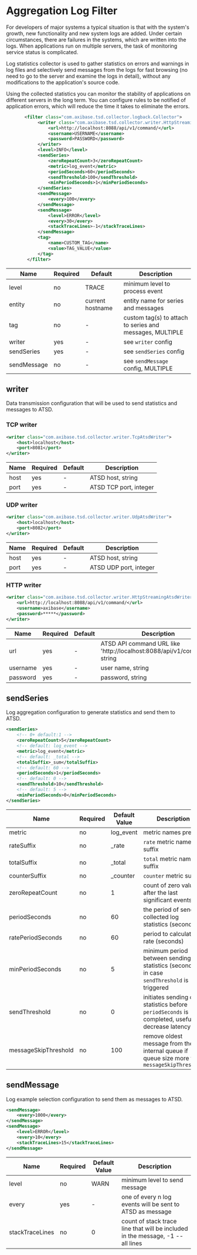 # Aggregation Log Filter

For developers of major systems a typical situation is that with the system's growth, new functionality and new system logs are added. Under certain circumstances, there are failures in the systems, which are written into the logs. When applications run on multiple servers, the task of monitoring service status is complicated.

Log statistics collector is used to gather statistics on errors and warnings in log files and selectively send messages from the logs for fast browsing (no need to go to the server and examine the logs in detail), without any modifications to the application's source code.

Using the collected statistics you can monitor the stability of applications on different servers in the long term. You can configure rules to be notified of application errors, which will reduce the time it takes to eliminate the errors.

```xml 
       <filter class="com.axibase.tsd.collector.logback.Collector">
            <writer class="com.axibase.tsd.collector.writer.HttpStreamingAtsdWriter">
                <url>http://localhost:8088/api/v1/command/</url>
                <username>USERNAME</username>
                <password>PASSWORD</password>
            </writer>
            <level>INFO</level>
            <sendSeries>
                <zeroRepeatCount>3</zeroRepeatCount>
                <metric>log_event</metric>
                <periodSeconds>60</periodSeconds>
                <sendThreshold>100</sendThreshold>
                <minPeriodSeconds>1</minPeriodSeconds>
            </sendSeries>
            <sendMessage>
                <every>100</every>
            </sendMessage>
            <sendMessage>
                <level>ERROR</level>
                <every>30</every>
                <stackTraceLines>-1</stackTraceLines>
            </sendMessage>
            <tag>
                <name>CUSTOM_TAG</name>
                <value>TAG_VALUE</value>
            </tag>
        </filter>
```

| Name | Required | Default | Description |
|---|---|---|---|
| level | no | TRACE | minimum level to process event |
| entity | no | current hostname | entity name for series and messages |
| tag | no | - | custom tag(s) to attach to series and messages, MULTIPLE |
| writer | yes | - | see `writer` config |
| sendSeries | yes | - | see `sendSeries` config |
| sendMessage | no | - | see `sendMessage` config, MULTIPLE |


## writer

Data transmission configuration that will be used to send statistics and messages to ATSD.

### TCP writer

```xml
<writer class="com.axibase.tsd.collector.writer.TcpAtsdWriter">
    <host>localhost</host>
    <port>8081</port>
</writer>
```

| Name | Required | Default | Description |
|---|---|---|---| 
| host | yes | - | ATSD host, string |
| port | yes | - | ATSD TCP port, integer |

### UDP writer

```xml
<writer class="com.axibase.tsd.collector.writer.UdpAtsdWriter">
    <host>localhost</host>
    <port>8082</port>
</writer>
```

| Name | Required | Default | Description |
|---|---|---|---|
| host | yes | - | ATSD host, string |
| port | yes | - | ATSD UDP port, integer |

### HTTP writer

```xml
<writer class="com.axibase.tsd.collector.writer.HttpStreamingAtsdWriter">
    <url>http://localhost:8088/api/v1/command/</url>
    <username>axibase</username>
    <password>*****</password>
</writer>
```

| Name | Required | Default | Description |
|---|---|---|---|
| url | yes | - | ATSD API command URL like 'http://localhost:8088/api/v1/command/', string |
| username | yes | - | user name, string |
| password | yes | - | password, string |


## sendSeries

Log aggregation configuration to generate statistics and send them to ATSD.

```xml
<sendSeries>
    <!-- 0+ default:1 -->
    <zeroRepeatCount>5</zeroRepeatCount>
    <!-- default: log_event -->
    <metric>log_event</metric>
    <!-- default: _total -->
    <totalSuffix>_sum</totalSuffix>
    <!-- default: 60 -->
    <periodSeconds>1</periodSeconds>
    <!-- default: 0 -->
    <sendThreshold>10</sendThreshold>
    <!-- default: 5 -->
    <minPeriodSeconds>0</minPeriodSeconds>
</sendSeries>
```

| Name | Required | Default Value | Description |
|---|---|---|---|
| metric | no | log_event  | metric names prefix  |
| rateSuffix | no | _rate  | `rate` metric name suffix  |
| totalSuffix | no | _total  | `total` metric name suffix  |
| counterSuffix | no | _counter  | `counter` metric suffix  |
| zeroRepeatCount | no | 1 | count of zero values after the last significant events |
| periodSeconds | no | 60 | the period of sending collected log statistics (seconds) |
| ratePeriodSeconds | no | 60 | period to calculate rate (seconds)|
| minPeriodSeconds | no | 5 | minimum period between sending of statistics (seconds), in case `sendThreshold` is triggered|
| sendThreshold | no | 0 | initiates sending of statistics before `periodSeconds` is completed, useful to decrease latency |
| messageSkipThreshold | no | 100 | remove oldest message from the internal queue if queue size more than `messageSkipThreshold` |


## sendMessage

Log example selection configuration to send them as messages to ATSD.

```xml
<sendMessage>
    <every>1000</every>
</sendMessage>
<sendMessage>
    <level>ERROR</level>
    <every>10</every>
    <stackTraceLines>15</stackTraceLines>
</sendMessage>
```

| Name | Required | Default Value | Description |
|---|---|---|---|
| level | no | WARN | minimum level to send message |
| every | yes | - | one of every n log events will be sent to ATSD as message |
| stackTraceLines | no | 0 | count of stack trace line that will be included in the message, -1 -- all lines |
